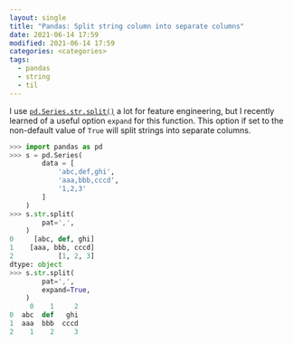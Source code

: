 ```yaml
---
layout: single
title: "Pandas: Split string column into separate columns"
date: 2021-06-14 17:59
modified: 2021-06-14 17:59
categories: <categories>
tags:
  - pandas
  - string
  - til
---
```


I use [`pd.Series.str.split()`](https://pandas.pydata.org/pandas-docs/stable/reference/api/pandas.Series.str.split.html#pandas-series-str-split) a lot for feature engineering, but I recently learned of a useful option `expand` for this function. This option if set to the non-default value of `True` will split strings into separate columns.

```python
>>> import pandas as pd
>>> s = pd.Series(
        data = [
            'abc,def,ghi',
            'aaa,bbb,cccd',
            '1,2,3'
        ]
    )
>>> s.str.split(
        pat=',',
    )
0     [abc, def, ghi]
1    [aaa, bbb, cccd]
2           [1, 2, 3]
dtype: object
>>> s.str.split(
        pat=',',
        expand=True,
    )
     0    1     2
0  abc  def   ghi
1  aaa  bbb  cccd
2    1    2     3
```
